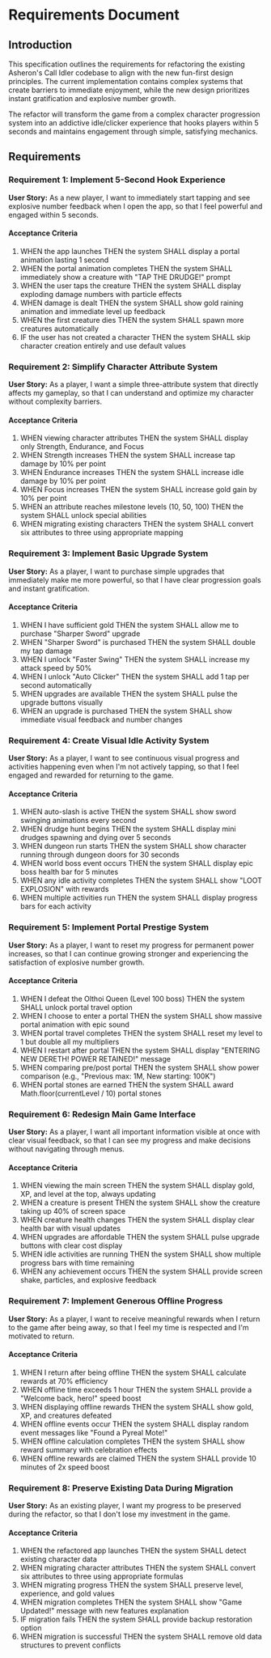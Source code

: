 # Requirements Document

## Introduction

This specification outlines the requirements for refactoring the existing Asheron's Call Idler codebase to align with the new fun-first design principles. The current implementation contains complex systems that create barriers to immediate enjoyment, while the new design prioritizes instant gratification and explosive number growth.

The refactor will transform the game from a complex character progression system into an addictive idle/clicker experience that hooks players within 5 seconds and maintains engagement through simple, satisfying mechanics.

## Requirements

### Requirement 1: Implement 5-Second Hook Experience

**User Story:** As a new player, I want to immediately start tapping and see explosive number feedback when I open the app, so that I feel powerful and engaged within 5 seconds.

#### Acceptance Criteria

1. WHEN the app launches THEN the system SHALL display a portal animation lasting 1 second
2. WHEN the portal animation completes THEN the system SHALL immediately show a creature with "TAP THE DRUDGE!" prompt
3. WHEN the user taps the creature THEN the system SHALL display exploding damage numbers with particle effects
4. WHEN damage is dealt THEN the system SHALL show gold raining animation and immediate level up feedback
5. WHEN the first creature dies THEN the system SHALL spawn more creatures automatically
6. IF the user has not created a character THEN the system SHALL skip character creation entirely and use default values

### Requirement 2: Simplify Character Attribute System

**User Story:** As a player, I want a simple three-attribute system that directly affects my gameplay, so that I can understand and optimize my character without complexity barriers.

#### Acceptance Criteria

1. WHEN viewing character attributes THEN the system SHALL display only Strength, Endurance, and Focus
2. WHEN Strength increases THEN the system SHALL increase tap damage by 10% per point
3. WHEN Endurance increases THEN the system SHALL increase idle damage by 10% per point
4. WHEN Focus increases THEN the system SHALL increase gold gain by 10% per point
5. WHEN an attribute reaches milestone levels (10, 50, 100) THEN the system SHALL unlock special abilities
6. WHEN migrating existing characters THEN the system SHALL convert six attributes to three using appropriate mapping

### Requirement 3: Implement Basic Upgrade System

**User Story:** As a player, I want to purchase simple upgrades that immediately make me more powerful, so that I have clear progression goals and instant gratification.

#### Acceptance Criteria

1. WHEN I have sufficient gold THEN the system SHALL allow me to purchase "Sharper Sword" upgrade
2. WHEN "Sharper Sword" is purchased THEN the system SHALL double my tap damage
3. WHEN I unlock "Faster Swing" THEN the system SHALL increase my attack speed by 50%
4. WHEN I unlock "Auto Clicker" THEN the system SHALL add 1 tap per second automatically
5. WHEN upgrades are available THEN the system SHALL pulse the upgrade buttons visually
6. WHEN an upgrade is purchased THEN the system SHALL show immediate visual feedback and number changes

### Requirement 4: Create Visual Idle Activity System

**User Story:** As a player, I want to see continuous visual progress and activities happening even when I'm not actively tapping, so that I feel engaged and rewarded for returning to the game.

#### Acceptance Criteria

1. WHEN auto-slash is active THEN the system SHALL show sword swinging animations every second
2. WHEN drudge hunt begins THEN the system SHALL display mini drudges spawning and dying over 5 seconds
3. WHEN dungeon run starts THEN the system SHALL show character running through dungeon doors for 30 seconds
4. WHEN world boss event occurs THEN the system SHALL display epic boss health bar for 5 minutes
5. WHEN any idle activity completes THEN the system SHALL show "LOOT EXPLOSION" with rewards
6. WHEN multiple activities run THEN the system SHALL display progress bars for each activity

### Requirement 5: Implement Portal Prestige System

**User Story:** As a player, I want to reset my progress for permanent power increases, so that I can continue growing stronger and experiencing the satisfaction of explosive number growth.

#### Acceptance Criteria

1. WHEN I defeat the Olthoi Queen (Level 100 boss) THEN the system SHALL unlock portal travel option
2. WHEN I choose to enter a portal THEN the system SHALL show massive portal animation with epic sound
3. WHEN portal travel completes THEN the system SHALL reset my level to 1 but double all my multipliers
4. WHEN I restart after portal THEN the system SHALL display "ENTERING NEW DERETH! POWER RETAINED!" message
5. WHEN comparing pre/post portal THEN the system SHALL show power comparison (e.g., "Previous max: 1M, New starting: 100K")
6. WHEN portal stones are earned THEN the system SHALL award Math.floor(currentLevel / 10) portal stones

### Requirement 6: Redesign Main Game Interface

**User Story:** As a player, I want all important information visible at once with clear visual feedback, so that I can see my progress and make decisions without navigating through menus.

#### Acceptance Criteria

1. WHEN viewing the main screen THEN the system SHALL display gold, XP, and level at the top, always updating
2. WHEN a creature is present THEN the system SHALL show the creature taking up 40% of screen space
3. WHEN creature health changes THEN the system SHALL display clear health bar with visual updates
4. WHEN upgrades are affordable THEN the system SHALL pulse upgrade buttons with clear cost display
5. WHEN idle activities are running THEN the system SHALL show multiple progress bars with time remaining
6. WHEN any achievement occurs THEN the system SHALL provide screen shake, particles, and explosive feedback

### Requirement 7: Implement Generous Offline Progress

**User Story:** As a player, I want to receive meaningful rewards when I return to the game after being away, so that I feel my time is respected and I'm motivated to return.

#### Acceptance Criteria

1. WHEN I return after being offline THEN the system SHALL calculate rewards at 70% efficiency
2. WHEN offline time exceeds 1 hour THEN the system SHALL provide a "Welcome back, hero!" speed boost
3. WHEN displaying offline rewards THEN the system SHALL show gold, XP, and creatures defeated
4. WHEN offline events occur THEN the system SHALL display random event messages like "Found a Pyreal Mote!"
5. WHEN offline calculation completes THEN the system SHALL show reward summary with celebration effects
6. WHEN offline rewards are claimed THEN the system SHALL provide 10 minutes of 2x speed boost

### Requirement 8: Preserve Existing Data During Migration

**User Story:** As an existing player, I want my progress to be preserved during the refactor, so that I don't lose my investment in the game.

#### Acceptance Criteria

1. WHEN the refactored app launches THEN the system SHALL detect existing character data
2. WHEN migrating character attributes THEN the system SHALL convert six attributes to three using appropriate formulas
3. WHEN migrating progress THEN the system SHALL preserve level, experience, and gold values
4. WHEN migration completes THEN the system SHALL show "Game Updated!" message with new features explanation
5. IF migration fails THEN the system SHALL provide backup restoration option
6. WHEN migration is successful THEN the system SHALL remove old data structures to prevent conflicts
